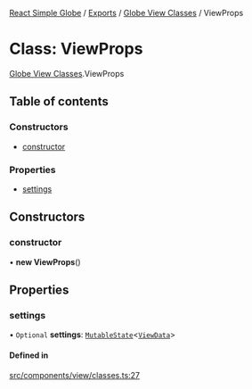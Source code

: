 [React Simple Globe](../README.md) / [Exports](../modules.md) / [Globe View Classes](../modules/Globe_View_Classes.md) / ViewProps

# Class: ViewProps

[Globe View Classes](../modules/Globe_View_Classes.md).ViewProps

## Table of contents

### Constructors

- [constructor](Globe_View_Classes.ViewProps.md#constructor)

### Properties

- [settings](Globe_View_Classes.ViewProps.md#settings)

## Constructors

### constructor

• **new ViewProps**()

## Properties

### settings

• `Optional` **settings**: [`MutableState`](../modules/Globe_Types.md#mutablestate)<[`ViewData`](Globe_View_Classes.ViewData.md)\>

#### Defined in

[src/components/view/classes.ts:27](https://github.com/Gaushao/d3-react-globe/blob/d269768/src/components/view/classes.ts#L27)
